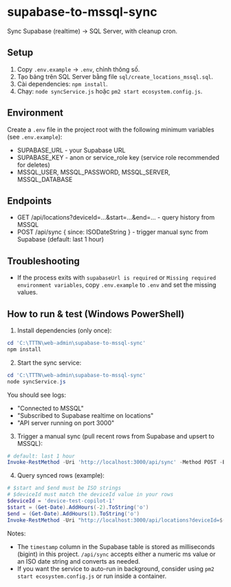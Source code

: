 # supabase-to-mssql-sync

Sync Supabase (realtime) -> SQL Server, with cleanup cron.

## Setup
1. Copy `.env.example` -> `.env`, chỉnh thông số.
2. Tạo bảng trên SQL Server bằng file `sql/create_locations_mssql.sql`.
3. Cài dependencies: `npm install`.
4. Chạy: `node syncService.js` hoặc `pm2 start ecosystem.config.js`.
 
## Environment
Create a `.env` file in the project root with the following minimum variables (see `.env.example`):

- SUPABASE_URL - your Supabase URL
- SUPABASE_KEY - anon or service_role key (service role recommended for deletes)
- MSSQL_USER, MSSQL_PASSWORD, MSSQL_SERVER, MSSQL_DATABASE

## Endpoints
- GET /api/locations?deviceId=...&start=...&end=... - query history from MSSQL
- POST /api/sync { since: ISODateString } - trigger manual sync from Supabase (default: last 1 hour)

## Troubleshooting
- If the process exits with `supabaseUrl is required` or `Missing required environment variables`, copy `.env.example` to `.env` and set the missing values.

## How to run & test (Windows PowerShell)

1) Install dependencies (only once):

```powershell
cd 'C:\TTTN\web-admin\supabase-to-mssql-sync'
npm install
```

2) Start the sync service:

```powershell
cd 'C:\TTTN\web-admin\supabase-to-mssql-sync'
node syncService.js
```

You should see logs:
- "Connected to MSSQL"
- "Subscribed to Supabase realtime on locations"
- "API server running on port 3000"

3) Trigger a manual sync (pull recent rows from Supabase and upsert to MSSQL):

```powershell
# default: last 1 hour
Invoke-RestMethod -Uri 'http://localhost:3000/api/sync' -Method POST -Body (@{ since = (Get-Date).AddHours(-1).ToString('o') } | ConvertTo-Json) -ContentType 'application/json'
```

4) Query synced rows (example):

```powershell
# $start and $end must be ISO strings
# $deviceId must match the deviceId value in your rows
$deviceId = 'device-test-copilot-1'
$start = (Get-Date).AddHours(-2).ToString('o')
$end = (Get-Date).AddHours(1).ToString('o')
Invoke-RestMethod -Uri "http://localhost:3000/api/locations?deviceId=$($deviceId)&start=$($start)&end=$($end)&limit=100" -Method GET
```

Notes:
- The `timestamp` column in the Supabase table is stored as milliseconds (bigint) in this project. `/api/sync` accepts either a numeric ms value or an ISO date string and converts as needed.
- If you want the service to auto-run in background, consider using `pm2 start ecosystem.config.js` or run inside a container.


